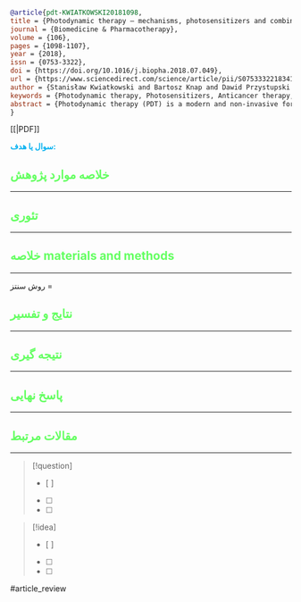 
```bibtex

@article{pdt-KWIATKOWSKI20181098,
title = {Photodynamic therapy – mechanisms, photosensitizers and combinations},
journal = {Biomedicine & Pharmacotherapy},
volume = {106},
pages = {1098-1107},
year = {2018},
issn = {0753-3322},
doi = {https://doi.org/10.1016/j.biopha.2018.07.049},
url = {https://www.sciencedirect.com/science/article/pii/S0753332218341611},
author = {Stanisław Kwiatkowski and Bartosz Knap and Dawid Przystupski and Jolanta Saczko and Ewa Kędzierska and Karolina Knap-Czop and Jolanta Kotlińska and Olga Michel and Krzysztof Kotowski and Julita Kulbacka},
keywords = {Photodynamic therapy, Photosensitizers, Anticancer therapy, PDT modification},
abstract = {Photodynamic therapy (PDT) is a modern and non-invasive form of therapy, used in the treatment of non-oncological diseases as well as cancers of various types and locations. It is based on the local or systemic application of a photosensitive compound - the photosensitizer, which is accumulated in pathological tissues. The photosensitizer molecules absorb the light of the appropriate wavelength, initiating the activation processes leading to the selective destruction of the inappropriate cells. The photocytotoxic reactions occur only within the pathological tissues, in the area of photosensitizer distribution, enabling selective destruction. Over the last decade, a significant acceleration in the development of nanotechnology has been observed. The combination of photosensitizers with nanomaterials can improve the photodynamic therapy efficiency and eliminate its side effects as well. The use of nanoparticles enables achievement a targeted method which is focused on specific receptors, and, as a result, increases the selectivity of the photodynamic therapy. The object of this review is the anticancer application of PDT, its advantages and possible modifications to potentiate its effects.}
}


```

[[|PDF]]

**<span style="color:#00b0f0">سوال یا هدف:</span>**



## <span style="color:#64ff61">خلاصه موارد پژوهش</span>
---

## <span style="color:#64ff61">تئوری</span>
---



## <span style="color:#64ff61">خلاصه materials and methods</span>
---

روش سنتز = 



## <span style="color:#64ff61"> نتایج و تفسیر</span>
---



## <span style="color:#64ff61">نتیجه گیری</span>
---



## <span style="color:#64ff61">پاسخ نهایی</span>
---




## <span style="color:#64ff61">مقالات مرتبط</span>
---





> [!question] 
>- [ ] 
>- [ ]  
>- [ ] 


> [!idea] 
> - [ ] 
>- [ ] 
>- [ ] 



#article_review
